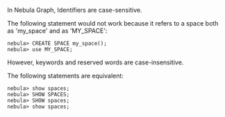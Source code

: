 In Nebula Graph, Identifiers are case-sensitive. 

The following statement would not work because it refers to a space both as 'my_space' and as 'MY_SPACE':

```
nebula> CREATE SPACE my_space();
nebula> use MY_SPACE;
```

However, keywords and reserved words are case-insensitive. 

The following statements are equivalent:
```
nebula> show spaces;
nebula> SHOW SPACES;
nebula> SHOW spaces;
nebula> show spaces;
```